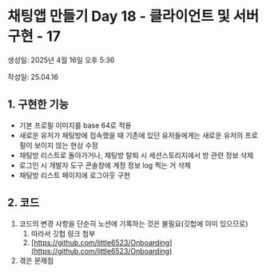 # 채팅앱 만들기 Day 18 - 클라이언트 및 서버 구현 - 17

생성일: 2025년 4월 16일 오후 5:36

작성일: 25.04.16

## 1. 구현한 기능

- 기본 프로필 이미지를 base 64로 적용
- 새로운 유저가 채팅방에 접속했을 때 기존에 있던 유저들에게는 새로운 유저의 프로필이 보이지 않는 현상 수정
- 채팅방 리스트로 돌아가거나, 채팅방 탈퇴 시 세션스토리지에서 방 관련 정보 삭제
- 로그인 시 개발자 도구 콘솔창에 계정 정보 log 찍는 거 삭제
- 채팅방 리스트 페이지에 로그아웃 구현

## 2. 코드

1. 코드의 변경 사항을 단순히 노션에 기록하는 것은 불필요(깃헙에 이미 있으므로)
    1. 따라서 깃헙 링크 첨부
    2. [https://github.com/little6523/Onboarding](https://github.com/little6523/Onboarding)
2. 겪은 문제점
